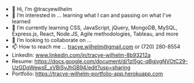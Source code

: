 - 👋 Hi, I’m @tracyewilhelm
- 👀 I’m interested in ... learning what I can and passing on what I've learned
- 🌱 I’m currently learning CSS, JavaScript, jQuery, MongoDB, MySQL, Express.js, React, Node.JS, Agile methodologies, Tableau, and more
- 💞️ I’m looking to collaborate on ... 
- 📫 How to reach me ... tracye.wilhelm@gmail.com or (720) 280-8554
- LinkedIn: www.linkedin.com/in/tracye-wilhelm-8b93212a
- Resume: https://docs.google.com/document/d/1zI5gc-qBgjvgNVOtC29-UzGDqWewsE_xVBiSyJhGB94/edit?usp=sharing
- Portfolio: https://tracye-wilhelm-portfolio-app.herokuapp.com

<!---
tracyewilhelm/tracyewilhelm is a ✨ special ✨ repository because its `README.md` (this file) appears on your GitHub profile.
You can click the Preview link to take a look at your changes.
--->
